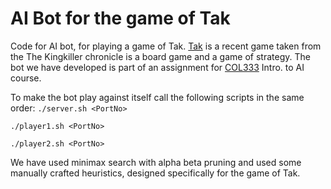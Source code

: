 # AI Bot for the game of Tak
Code for AI bot, for playing a game of Tak. <a href="https://en.wikipedia.org/wiki/Tak_(game)">Tak</a> is a recent game taken from the The Kingkiller chronicle is a board game and a game of strategy. The bot we have developed is part of an assignment for <a href="http://www.cse.iitd.ac.in/~mausam/courses/col333/autumn2016/">COL333</a> Intro. to AI course.

To make the bot play against itself call the following scripts in the same order:
`./server.sh <PortNo> `


`./player1.sh <PortNo> `


`./player2.sh <PortNo> `

We have used minimax search with alpha beta pruning and used some manually crafted heuristics, designed specifically for the game of Tak.



